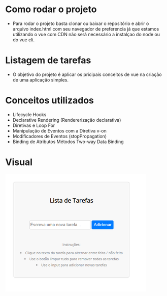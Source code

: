 # Como rodar o projeto

- Para rodar o projeto basta clonar ou baixar o repositório e abrir o arquivo index.html com seu navegador de preferencia já que estamos utilizando o vue com CDN não será necessário a instalçao do node ou do vue cli.

# Listagem de tarefas

- O objetivo do projeto é aplicar os pricipais conceitos de vue na criação de uma aplicação simples.

# Conceitos utilizados

- Lifecycle Hooks
- Declarative Rendering (Rendererização declarativa) 
- Diretivas e Loop For 
- Manipulação de Eventos com a Diretiva v-on 
- Modificadores de Eventos (stopPropagation) 
- Binding de Atributos Métodos Two-way Data Binding

# Visual

<img src="https://raw.githubusercontent.com/rebeccaaaaaaaaaaa/vue3-curso-cdn-simple-todo-main-concepts/main/preview.png" alt="Layout da aplicação"/>